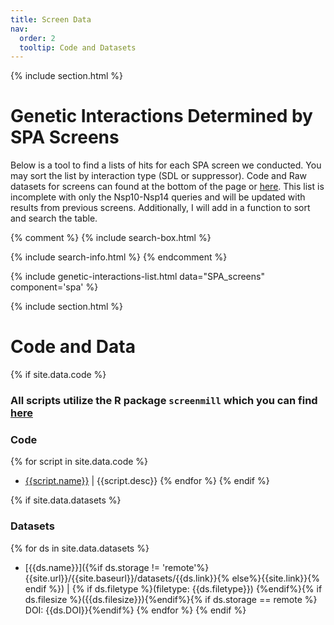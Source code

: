 ```yaml
---
title: Screen Data
nav:
  order: 2
  tooltip: Code and Datasets
---
```


{% include section.html %}
# <i class="fas fa-table"></i> Genetic Interactions Determined by SPA Screens

Below is a tool to find a lists of hits for each SPA screen we conducted. You may sort the list by interaction type (SDL or suppressor). Code and Raw datasets for screens can found at the bottom of the page or [here](#-code-and-data). This list is incomplete with only the Nsp10-Nsp14 queries and will be updated with results from previous screens. Additionally, I will add in a function to sort and search the table.

{% comment %}
{% include search-box.html %}

{% include search-info.html %}
{% endcomment %}

{% include genetic-interactions-list.html data="SPA_screens" component='spa' %}

{% include section.html %}
# <i class="fas fa-microscope"></i> Code and Data

{% if site.data.code %}
### All scripts utilize the R package `screenmill` which you can find [here](https://https://github.com/EricEdwardBryant/screenmill)

### Code
{% for script in site.data.code %}
* [{{script.name}}]({{site.url}}/{{site.baseurl}}/code/{{script.name}})
  \| {{script.desc}}
{% endfor %}
{% endif %}

{% if site.data.datasets %}
### Datasets
{% for ds in site.data.datasets %}
* [{{ds.name}}]({%if ds.storage !=
  'remote'%}{{site.url}}/{{site.baseurl}}/datasets/{{ds.link}}{%
  else%}{{site.link}}{% endif %}) \| {% if ds.filetype %}(filetype:
  {{ds.filetype}}) {%endif%}{% if ds.filesize %}({{ds.filesize}}){%endif%}{%
  if ds.storage == remote %} DOI: {{ds.DOI}}{%endif%}
{% endfor %}
{% endif %}
